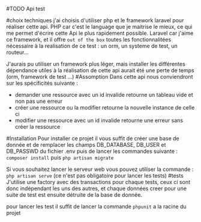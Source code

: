 #TODO Api test

#choix techniques
j'ai choisis d'utiliser php et le framework laravel pour réaliser cette api.
PHP car c'est le language que je maitrise le mieux, ce qui me permet d'écrire cette Api le plus rapidement possible.
Laravel car j'aime ce framework, et il offre `out of the box` toutes les fonctionnalitées nécessaire à la realisation de ce test : un orm, un systeme de test, un routeur...

J'aurais pu utiliser un framework plus léger, mais installer les différentes dépendance utiles à la réalisation de cette api aurait été une perte de temps (orm, framework de test ...)
#Assomption
Dans cette api nous conviendront sur les spécificités suivante : 

* demander une ressource avec un id invalide retourne un tableau vide et non pas une erreur
* créer une ressource ou la modifier retourne la nouvelle instance de celle ci
* modifier une ressource avec un id invalide retourne une erreur sans créer la ressource

#Installation
Pour installer ce projet il vous suffit de créer une base de donnée et de remplacer les champs DB_DATABASE, DB_USER et DB_PASSWD du fichier .env
puis de lancer les commandes suivante : `composer install` puis `php artisan migrate`

Si vous souhaitez lancer le serveur web vous pouvez utiliser la commande : `php artisan serve`
(ce n'est pas obligatoire pour lancer les tests)
#tests
J'utilise une factory avec des transactions pour chaque tests, ceux ci sont donc indépendant les uns des autres, et chaque données creer pour une suite de test est ensuite détruite de la base de donnée.

 pour lancer les test il suffit de lancer la commande `phpunit` a la racine du projet


